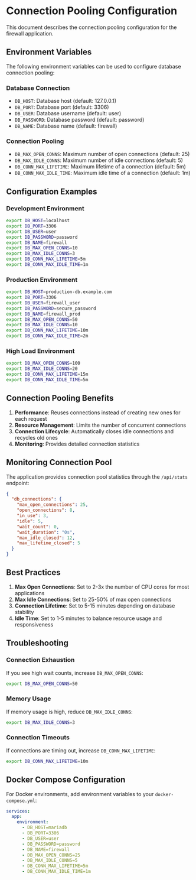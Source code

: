 # Connection Pooling Configuration

This document describes the connection pooling configuration for the firewall application.

## Environment Variables

The following environment variables can be used to configure database connection pooling:

### Database Connection
- `DB_HOST`: Database host (default: 127.0.0.1)
- `DB_PORT`: Database port (default: 3306)
- `DB_USER`: Database username (default: user)
- `DB_PASSWORD`: Database password (default: password)
- `DB_NAME`: Database name (default: firewall)

### Connection Pooling
- `DB_MAX_OPEN_CONNS`: Maximum number of open connections (default: 25)
- `DB_MAX_IDLE_CONNS`: Maximum number of idle connections (default: 5)
- `DB_CONN_MAX_LIFETIME`: Maximum lifetime of a connection (default: 5m)
- `DB_CONN_MAX_IDLE_TIME`: Maximum idle time of a connection (default: 1m)

## Configuration Examples

### Development Environment
```bash
export DB_HOST=localhost
export DB_PORT=3306
export DB_USER=user
export DB_PASSWORD=password
export DB_NAME=firewall
export DB_MAX_OPEN_CONNS=10
export DB_MAX_IDLE_CONNS=3
export DB_CONN_MAX_LIFETIME=5m
export DB_CONN_MAX_IDLE_TIME=1m
```

### Production Environment
```bash
export DB_HOST=production-db.example.com
export DB_PORT=3306
export DB_USER=firewall_user
export DB_PASSWORD=secure_password
export DB_NAME=firewall_prod
export DB_MAX_OPEN_CONNS=50
export DB_MAX_IDLE_CONNS=10
export DB_CONN_MAX_LIFETIME=10m
export DB_CONN_MAX_IDLE_TIME=2m
```

### High Load Environment
```bash
export DB_MAX_OPEN_CONNS=100
export DB_MAX_IDLE_CONNS=20
export DB_CONN_MAX_LIFETIME=15m
export DB_CONN_MAX_IDLE_TIME=5m
```

## Connection Pooling Benefits

1. **Performance**: Reuses connections instead of creating new ones for each request
2. **Resource Management**: Limits the number of concurrent connections
3. **Connection Lifecycle**: Automatically closes idle connections and recycles old ones
4. **Monitoring**: Provides detailed connection statistics

## Monitoring Connection Pool

The application provides connection pool statistics through the `/api/stats` endpoint:

```json
{
  "db_connections": {
    "max_open_connections": 25,
    "open_connections": 8,
    "in_use": 3,
    "idle": 5,
    "wait_count": 0,
    "wait_duration": "0s",
    "max_idle_closed": 12,
    "max_lifetime_closed": 5
  }
}
```

## Best Practices

1. **Max Open Connections**: Set to 2-3x the number of CPU cores for most applications
2. **Max Idle Connections**: Set to 25-50% of max open connections
3. **Connection Lifetime**: Set to 5-15 minutes depending on database stability
4. **Idle Time**: Set to 1-5 minutes to balance resource usage and responsiveness

## Troubleshooting

### Connection Exhaustion
If you see high wait counts, increase `DB_MAX_OPEN_CONNS`:
```bash
export DB_MAX_OPEN_CONNS=50
```

### Memory Usage
If memory usage is high, reduce `DB_MAX_IDLE_CONNS`:
```bash
export DB_MAX_IDLE_CONNS=3
```

### Connection Timeouts
If connections are timing out, increase `DB_CONN_MAX_LIFETIME`:
```bash
export DB_CONN_MAX_LIFETIME=10m
```

## Docker Compose Configuration

For Docker environments, add environment variables to your `docker-compose.yml`:

```yaml
services:
  app:
    environment:
      - DB_HOST=mariadb
      - DB_PORT=3306
      - DB_USER=user
      - DB_PASSWORD=password
      - DB_NAME=firewall
      - DB_MAX_OPEN_CONNS=25
      - DB_MAX_IDLE_CONNS=5
      - DB_CONN_MAX_LIFETIME=5m
      - DB_CONN_MAX_IDLE_TIME=1m
``` 